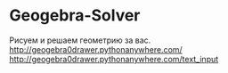 # Geogebra-Solver
Рисуем и решаем геометрию за вас. <br>
http://geogebra0drawer.pythonanywhere.com/ <br>
http://geogebra0drawer.pythonanywhere.com/text_input